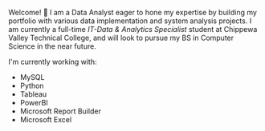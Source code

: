 Welcome! 👋 I am a Data Analyst eager to hone my expertise by building my portfolio with various data implementation and system analysis projects. I am currently a full-time _IT-Data & Analytics Specialist_ student at Chippewa Valley Technical College, and will look to pursue my BS in Computer Science in the near future.

I'm currently working with:

-   MySQL
-   Python
-   Tableau
-   PowerBI
-   Microsoft Report Builder
-   Microsoft Excel
